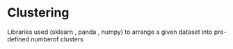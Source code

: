 # Clustering

Libraries used (sklearn , panda , numpy) to arrange a given dataset into pre-defined numberof clusters
